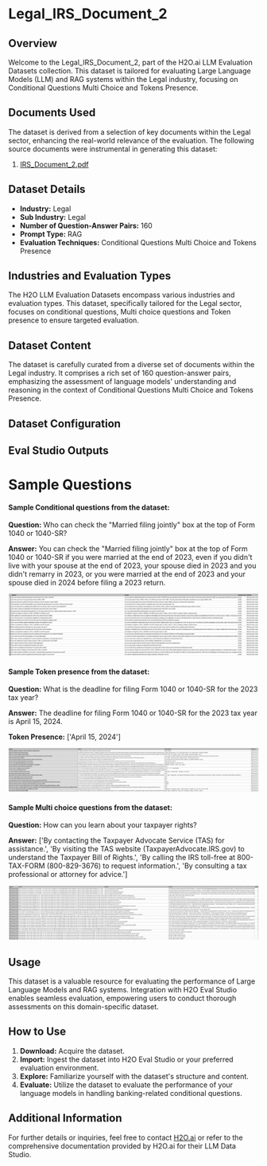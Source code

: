 # Legal_IRS_Document_2

## Overview
Welcome to the Legal_IRS_Document_2, part of the H2O.ai LLM Evaluation Datasets collection. This dataset is tailored for evaluating Large Language Models (LLM) and RAG systems within the Legal industry, focusing on Conditional Questions Multi Choice and Tokens Presence.

## Documents Used
The dataset is derived from a selection of key documents within the Legal sector, enhancing the real-world relevance of the evaluation. The following source documents were instrumental in generating this dataset:
1. [IRS_Document_2.pdf](https://github.com/h2oai/h2o-evals/blob/main/Legal_IRS_Document_2/used_documents/IRS_Document_2.pdf)

## Dataset Details
- **Industry:** Legal
- **Sub Industry:** Legal
- **Number of Question-Answer Pairs:** 160
- **Prompt Type:** RAG
- **Evaluation Techniques:** Conditional Questions Multi Choice and Tokens Presence

## Industries and Evaluation Types
The H2O LLM Evaluation Datasets encompass various industries and evaluation types. This dataset, specifically tailored for the Legal sector, focuses on conditional questions, Multi choice questions and Token presence to ensure targeted evaluation.

## Dataset Content
The dataset is carefully curated from a diverse set of documents within the Legal industry. It comprises a rich set of 160 question-answer pairs, emphasizing the assessment of language models' understanding and reasoning in the context of Conditional Questions Multi Choice and Tokens Presence.

## Dataset Configuration

## Eval Studio Outputs

# Sample Questions

#### Sample Conditional questions from the dataset:

**Question:** Who can check the "Married filing jointly" box at the top of Form 1040 or 1040-SR?

**Answer:** You can check the "Married filing jointly" box at the top of Form 1040 or 1040-SR if you were married at the end of 2023, even if you didn't live with your spouse at the end of 2023, your spouse died in 2023 and you didn't remarry in 2023, or you were married at the end of 2023 and your spouse died in 2024 before filing a 2023 return.

![conditional_question_image](https://github.com/h2oai/h2o-evals/blob/main/Legal_IRS_Document_2/screenshots/question_type.png)

#### Sample Token presence from the dataset:

**Question:** What is the deadline for filing Form 1040 or 1040-SR for the 2023 tax year?

**Answer:** The deadline for filing Form 1040 or 1040-SR for the 2023 tax year is April 15, 2024.

**Token Presence:** ['April 15, 2024']

![token_presence_image](https://github.com/h2oai/h2o-evals/blob/main/Legal_IRS_Document_2/screenshots/tokens_present.png)

#### Sample Multi choice questions from the dataset:

**Question:** How can you learn about your taxpayer rights?

**Answer:** ['By contacting the Taxpayer Advocate Service (TAS) for assistance.', 'By visiting the TAS website (TaxpayerAdvocate.IRS.gov) to understand the Taxpayer Bill of Rights.', 'By calling the IRS toll-free at 800-TAX-FORM (800-829-3676) to request information.', 'By consulting a tax professional or attorney for advice.']

![multi_choice_question_image](https://github.com/h2oai/h2o-evals/blob/main/Legal_IRS_Document_2/screenshots/multi_choice.png)

## Usage

This dataset is a valuable resource for evaluating the performance of Large Language Models and RAG systems. Integration with H2O Eval Studio enables seamless evaluation, empowering users to conduct thorough assessments on this domain-specific dataset.

## How to Use

1. **Download:** Acquire the dataset.
2. **Import:** Ingest the dataset into H2O Eval Studio or your preferred evaluation environment.
3. **Explore:** Familiarize yourself with the dataset's structure and content.
4. **Evaluate:** Utilize the dataset to evaluate the performance of your language models in handling banking-related conditional questions.

## Additional Information

For further details or inquiries, feel free to contact [H2O.ai](https://www.h2o.ai/) or refer to the comprehensive documentation provided by H2O.ai for their LLM Data Studio.

